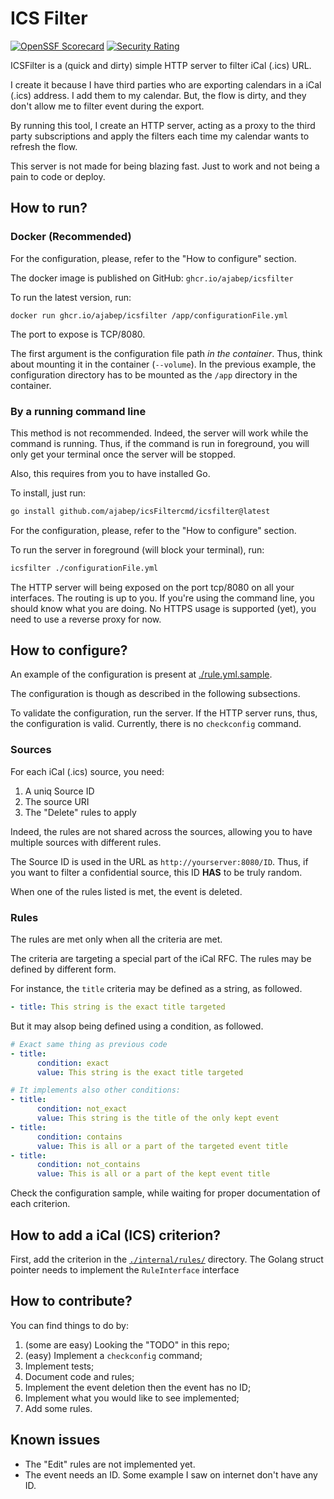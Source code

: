 # ICS Filter

[![OpenSSF Scorecard](https://api.securityscorecards.dev/projects/github.com/ajabep/icsFilter/badge)](https://securityscorecards.dev/viewer/?uri=github.com/ajabep/icsFilter)
[![Security Rating](https://sonarcloud.io/api/project_badges/measure?project=ajabep_icsFilter&metric=security_rating)](https://sonarcloud.io/summary/new_code?id=ajabep_icsFilter)

ICSFilter is a (quick and dirty) simple HTTP server to filter iCal (.ics) URL.

I create it because I have third parties who are exporting calendars in a iCal (.ics) address. I add them to my 
calendar. But, the flow is dirty, and they don't allow me to filter event during the export.

By running this tool, I create an HTTP server, acting as a proxy to the third party subscriptions and apply the 
filters each time my calendar wants to refresh the flow.

This server is not made for being blazing fast. Just to work and not being a pain to code or deploy.

## How to run?

### Docker (Recommended)

For the configuration, please, refer to the "How to configure" section.

The docker image is published on GitHub: `ghcr.io/ajabep/icsfilter`

To run the latest version, run:

```shell
docker run ghcr.io/ajabep/icsfilter /app/configurationFile.yml  
```

The port to expose is TCP/8080.

The first argument is the configuration file path *in the container*. Thus, think about mounting it in the container 
(`--volume`). In the previous example, the configuration directory has to be mounted as the `/app` directory in the 
container.

### By a running command line

This method is not recommended. Indeed, the server will work while the command is running. Thus, if the command is 
run in foreground, you will only get your terminal once the server will be stopped.

Also, this requires from you to have installed Go.

To install, just run:

```bash
go install github.com/ajabep/icsFiltercmd/icsfilter@latest
```

For the configuration, please, refer to the "How to configure" section.

To run the server in foreground (will block your terminal), run:

```bash
icsfilter ./configurationFile.yml
```

The HTTP server will being exposed on the port tcp/8080 on all your interfaces. The routing is up to you. If you're 
using the command line, you should know what you are doing. No HTTPS usage is supported (yet), you need to use a 
reverse proxy for now.

## How to configure?

An example of the configuration is present at [./rule.yml.sample](./rule.yml.sample).

The configuration is though as described in the following subsections.

To validate the configuration, run the server. If the HTTP server runs, thus, the configuration is valid. Currently, 
there is no `checkconfig` command.

### Sources

For each iCal (.ics) source, you need:

1. A uniq Source ID
2. The source URI
3. The "Delete" rules to apply

Indeed, the rules are not shared across the sources, allowing you to have multiple sources with different rules.

The Source ID is used in the URL as `http://yourserver:8080/ID`. Thus, if you want to filter a confidential source, 
this ID **HAS** to be truly random.

When one of the rules listed is met, the event is deleted.

### Rules

The rules are met only when all the criteria are met.

The criteria are targeting a special part of the iCal RFC. The rules may be defined by different form.

For instance, the `title` criteria may be defined as a string, as followed.

```yml
- title: This string is the exact title targeted
```

But it may alsop being defined using a condition, as followed.

```yml
# Exact same thing as previous code
- title:
      condition: exact
      value: This string is the exact title targeted

# It implements also other conditions:
- title:
      condition: not_exact
      value: This string is the title of the only kept event
- title:
      condition: contains
      value: This is all or a part of the targeted event title
- title:
      condition: not_contains
      value: This is all or a part of the kept event title
```

Check the configuration sample, while waiting for proper documentation of each criterion.

## How to add a iCal (ICS) criterion?

First, add the criterion in the [`./internal/rules/`](./internal/rules/) directory. The Golang struct pointer needs 
to implement the `RuleInterface` interface

## How to contribute?

You can find things to do by:

1. (some are easy) Looking the "TODO" in this repo;
2. (easy) Implement a `checkconfig` command;
3. Implement tests;
4. Document code and rules;
5. Implement the event deletion then the event has no ID;
6. Implement what you would like to see implemented;
7. Add some rules.

## Known issues

- The "Edit" rules are not implemented yet.
- The event needs an ID. Some example I saw on internet don't have any ID.
